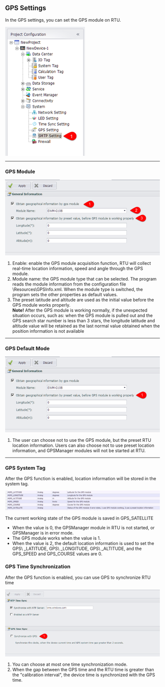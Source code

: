 ## GPS Settings

In the GPS settings, you can set the GPS module on RTU.

![](GPSTree.png)

----


### GPS Module

![](GPS_Module.png)

1. Enable: enable the GPS module acquisition function, RTU will collect real-time location information, speed and angle through the GPS module.
2. Module name: the GPS module type that can be selected. The program reads the module information from the configuration file \Resources\GPSInfo.xml. When the module type is switched, the program sets the other properties as default values.
3. The preset latitude and altitude are used as the initial value before the GPS module works properly.<br>
**Note!** After the GPS module is working normally, if the unexpected situation occurs, such as: when the GPS module is pulled out and the GPS search star number is less than 3 stars, the longitude latitude and altitude value will be retained as the last normal value obtained when the position information is not available

----

### GPS Default Mode

![](GPS_Default.png)

1. The user can choose not to use the GPS module, but the preset RTU location information. Users can also choose not to use preset location information, and GPSManager modules will not be started at RTU.

----

### GPS System Tag

After the GPS function is enabled, location information will be stored in the system tag.

![](GPS_SystemTag.png)

The current working state of the GPS module is saved in GPS_SATELLITE

* When the value is 0, the GPSManager module in RTU is not started, or GPSManager is in error mode. 
* The GPS module works when the value is 1.
* When the value is 2, the default location information is used to set the GPS\ _LATITUDE, GPS\ _LONGITUDE, GPS\ _ALTITUDE, and the GPS\_SPEED and GPS\_COURSE values are 0.

### GPS Time Synchronization

After the GPS function is enabled, you can use GPS to synchronize RTU time

![](GPS_TimeSync.png)

1. You can choose at most one time synchronization mode.
2. When the gap between the GPS time and the RTU time is greater than the "calibration interval", the device time is synchronized with the GPS time.